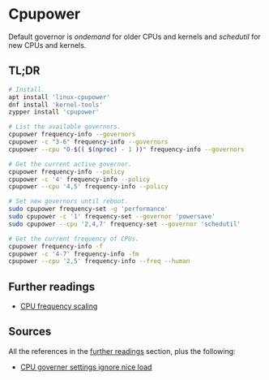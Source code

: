 # Cpupower

Default governor is _ondemand_ for older CPUs and kernels and _schedutil_ for new CPUs and kernels.

## TL;DR

```sh
# Install.
apt install 'linux-cpupower'
dnf install 'kernel-tools'
zypper install 'cpupower'

# List the available governors.
cpupower frequency-info --governors
cpupower -c "3-6" frequency-info --governors
cpupower --cpu "0-$(( $(nproc) - 1 ))" frequency-info --governors

# Get the current active governor.
cpupower frequency-info --policy
cpupower -c '4' frequency-info --policy
cpupower --cpu '4,5' frequency-info --policy

# Set new governors until reboot.
sudo cpupower frequency-set -g 'performance'
sudo cpupower -c '1' frequency-set --governor 'powersave'
sudo cpupower --cpu '2,4,7' frequency-set --governor 'schedutil'

# Get the current frequency of CPUs.
cpupower frequency-info -f
cpupower -c '4-7' frequency-info -fm
cpupower --cpu '2,5' frequency-info --freq --human
```

## Further readings

- [CPU frequency scaling]

## Sources

All the references in the [further readings] section, plus the following:

- [CPU governer settings ignore nice load]

<!--
  References
  -->

<!-- In-article sections -->
[further readings]: #further-readings

<!-- Others -->
[cpu frequency scaling]: https://wiki.archlinux.org/title/CPU_frequency_scaling
[cpu governer settings ignore nice load]: https://forum.manjaro.org/t/cpu-governer-settings-ignore-nice-load/71476/3
